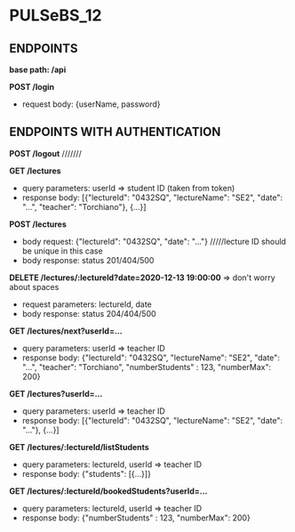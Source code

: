 # PULSeBS_12

## ENDPOINTS

**base path: /api** 

**POST /login**
- request body: {userName, password}




## ENDPOINTS WITH AUTHENTICATION
**POST /logout**
///////


**GET /lectures**
- query parameters: userId => student ID (taken from token)
- response body: [{"lectureId": "0432SQ", "lectureName": "SE2", "date": "...", "teacher": "Torchiano"}, {...}]


**POST /lectures**
- body request: {"lectureId": "0432SQ", "date": "..."} /////lecture ID should be unique in this case
- body response: status 201/404/500


**DELETE /lectures/:lectureId?date=2020-12-13 19:00:00** => don't worry about spaces
- request parameters: lectureId, date
- body response: status 204/404/500


**GET /lectures/next?userId=...**
- query parameters: userId => teacher ID
- response body: {"lectureId": "0432SQ", "lectureName": "SE2", "date": "...", "teacher": "Torchiano", "numberStudents" : 123, "numberMax": 200}


**GET /lectures?userId=...**
- query parameters: userId => teacher ID
- response body: [{"lectureId": "0432SQ", "lectureName": "SE2", "date": "..."}, {...}]


**GET /lectures/:lectureId/listStudents**
- query parameters: lectureId, userId => teacher ID
- response body: {"students": [{...}]}

**GET /lectures/:lectureId/bookedStudents?userId=...**
- query parameters: lectureId, userId => teacher ID
- response body: {"numberStudents" : 123, "numberMax": 200}




